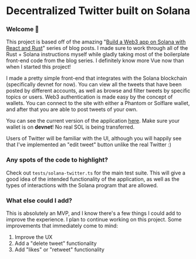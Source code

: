 # Decentralized Twitter built on Solana

### **Welcome 👋**
This project is based off of the amazing "[Build a Web3 app on Solana with React and Rust](https://lorisleiva.com/create-a-solana-dapp-from-scratch)" series of blog posts. I made sure to work through all of the Rust + Solana instructions myself while gladly taking most of the boilerplate front-end code from the blog series. I definitely know more Vue now than when I started this project!

I made a pretty simple front-end that integrates with the Solana blockchain (specifically devnet for now). You can view all the tweets that have been posted by different accounts, as well as browse and filter tweets by specific topics or users. Web3 authentication is made easy by the concept of wallets. You can connect to the site with either a Phantom or Solflare wallet, and after that you are able to post tweets of your own.

You can see the current version of the application [here](https://solana-decentralized-twitter.vercel.app/). Make sure your wallet is on **devnet**! No real SOL is being transferred.

Users of Twitter will be familiar with the UI, although you will happily see that I've implemented an "edit tweet" button unlike the real Twitter :)

### **Any spots of the code to highlight?**
Check out `tests/solana-twitter.ts` for the main test suite. This will give a good idea of the intended functionality of the application, as well as the types of interactions with the Solana program that are allowed.

### **What else could I add?**
This is absolutely an MVP, and I know there's a few things I could add to improve the experience. I plan to continue working on this project. Some improvements that immediately come to mind:
1. Improve the UX
2. Add a "delete tweet" functionality
3. Add "likes" or "retweet" functionality
